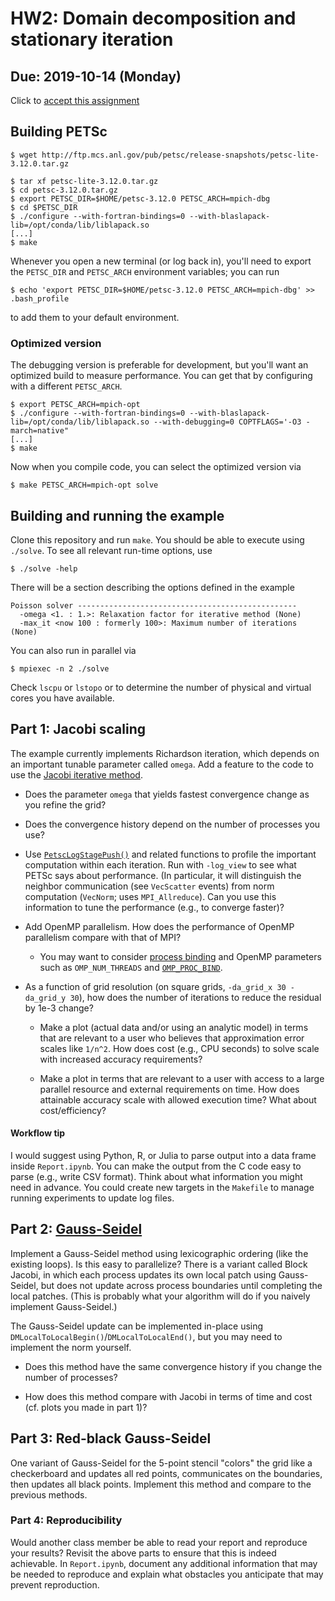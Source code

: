# HW2: Domain decomposition and stationary iteration
## Due: 2019-10-14 (Monday)

Click to [accept this assignment](https://classroom.github.com/a/nq25J0Vt)

## Building PETSc

```
$ wget http://ftp.mcs.anl.gov/pub/petsc/release-snapshots/petsc-lite-3.12.0.tar.gz
```

```
$ tar xf petsc-lite-3.12.0.tar.gz
$ cd petsc-3.12.0.tar.gz
$ export PETSC_DIR=$HOME/petsc-3.12.0 PETSC_ARCH=mpich-dbg
$ cd $PETSC_DIR
$ ./configure --with-fortran-bindings=0 --with-blaslapack-lib=/opt/conda/lib/liblapack.so
[...]
$ make
```

Whenever you open a new terminal (or log back in), you'll need to export the
`PETSC_DIR` and `PETSC_ARCH` environment variables; you can run

```
$ echo 'export PETSC_DIR=$HOME/petsc-3.12.0 PETSC_ARCH=mpich-dbg' >> .bash_profile
```

to add them to your default environment.

### Optimized version

The debugging version is preferable for development, but you'll want an
optimized build to measure performance.  You can get that by configuring with a
different `PETSC_ARCH`.

```
$ export PETSC_ARCH=mpich-opt
$ ./configure --with-fortran-bindings=0 --with-blaslapack-lib=/opt/conda/lib/liblapack.so --with-debugging=0 COPTFLAGS='-O3 -march=native"
[...]
$ make
```

Now when you compile code, you can select the optimized version via
```
$ make PETSC_ARCH=mpich-opt solve
```


## Building and running the example

Clone this repository and run `make`.  You should be able to execute using
`./solve`.  To see all relevant run-time options, use

    $ ./solve -help

There will be a section describing the options defined in the example
```
Poisson solver -------------------------------------------------
  -omega <1. : 1.>: Relaxation factor for iterative method (None)
  -max_it <now 100 : formerly 100>: Maximum number of iterations (None)
```

You can also run in parallel via

    $ mpiexec -n 2 ./solve

Check `lscpu` or `lstopo` or to determine the number of physical and virtual
cores you have available.

## Part 1: Jacobi scaling

The example currently implements Richardson iteration, which depends on an
important tunable parameter called `omega`.  Add a feature to the code to use
the [Jacobi iterative method](https://en.wikipedia.org/wiki/Jacobi_method).

* Does the parameter `omega` that yields fastest convergence change as you refine the grid?

* Does the convergence history depend on the number of processes you use?

* Use
  [`PetscLogStagePush()`](https://www.mcs.anl.gov/petsc/petsc-current/docs/manualpages/Profiling/PetscLogStagePush.html)
  and related functions to profile the important computation within each
  iteration.  Run with `-log_view` to see what PETSc says about performance.
  (In particular, it will distinguish the neighbor communication (see
  `VecScatter` events) from norm computation (`VecNorm`; uses `MPI_Allreduce`).
  Can you use this information to tune the performance (e.g., to converge
  faster)?

* Add OpenMP parallelism.  How does the performance of OpenMP parallelism
  compare with that of MPI?
  
  - You may want to consider [process binding](https://wiki.mpich.org/mpich/index.php/Using_the_Hydra_Process_Manager#Process-core_Binding)
    and OpenMP parameters such as `OMP_NUM_THREADS` and [`OMP_PROC_BIND`](https://gcc.gnu.org/onlinedocs/libgomp/OMP_005fPROC_005fBIND.html#OMP_005fPROC_005fBIND).

* As a function of grid resolution (on square grids, `-da_grid_x 30 -da_grid_y 30`),
  how does the number of iterations to reduce the residual by 1e-3 change?

  - Make a plot (actual data and/or using an analytic model) in terms that are
    relevant to a user who believes that approximation error scales like
    `1/n^2`.  How does cost (e.g., CPU seconds) to solve scale with increased
    accuracy requirements?
    
  - Make a plot in terms that are relevant to a user with access to a large
    parallel resource and external requirements on time.  How does attainable
    accuracy scale with allowed execution time?  What about cost/efficiency?

#### Workflow tip

I would suggest using Python, R, or Julia to parse output into a data frame
inside `Report.ipynb`.  You can make the output from the C code easy to parse
(e.g., write CSV format).  Think about what information you might need in
advance.  You could create new targets in the `Makefile` to manage running
experiments to update log files.

## Part 2: [Gauss-Seidel](https://en.wikipedia.org/wiki/Gauss%E2%80%93Seidel_method)

Implement a Gauss-Seidel method using lexicographic ordering (like the existing
loops).  Is this easy to parallelize?  There is a variant called Block Jacobi,
in which each process updates its own local patch using Gauss-Seidel, but does
not update across process boundaries until completing the local patches.  (This
is probably what your algorithm will do if you naively implement Gauss-Seidel.)

The Gauss-Seidel update can be implemented in-place using
`DMLocalToLocalBegin()`/`DMLocalToLocalEnd()`, but you may need to implement the
norm yourself.

* Does this method have the same convergence history if you change the number of
  processes?
  
* How does this method compare with Jacobi in terms of time and cost (cf. plots
  you made in part 1)?

## Part 3: Red-black Gauss-Seidel

One variant of Gauss-Seidel for the 5-point stencil "colors" the grid like a
checkerboard and updates all red points, communicates on the boundaries, then
updates all black points.  Implement this method and compare to the previous
methods.

### Part 4: Reproducibility

Would another class member be able to read your report and reproduce your
results?  Revisit the above parts to ensure that this is indeed achievable.  In
`Report.ipynb`, document any additional information that may be needed to
reproduce and explain what obstacles you anticipate that may prevent
reproduction.
